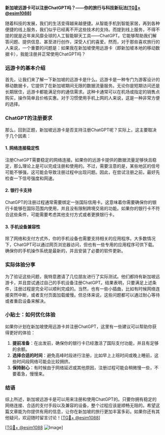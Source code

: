 **新加坡远游卡可以注册ChatGPT吗？——你的旅行与科技新玩法[[TG💪+ @esim1088](https://t.me/s/esim1088)]**

随着科技的发展，我们的生活变得越来越便捷。从智能手机到智能家居，再到各种便捷的线上服务，我们似乎已经离不开这些技术的支持。而提到线上服务，不得不提的就是近年来风靡全球的人工智能聊天工具——ChatGPT。它能够帮助我们解答问题、提供信息、甚至进行创作，深受人们的喜爱。然而，对于那些喜欢旅行的人来说，一个重要的问题是：如果我在新加坡使用远游卡（即新加坡本地的移动数据卡），我能注册并正常使用ChatGPT吗？

### 远游卡的基本介绍

首先，让我们来了解一下新加坡的远游卡是什么。远游卡是一种专门为游客设计的移动数据卡，它提供了在新加坡期间无限的数据流量服务。无论你是短期访问还是长期居住，远游卡都能满足你的通信需求。这种卡通常可以在机场或指定的销售点购买，操作简单且价格实惠。对于习惯使用手机上网的人来说，这是一种非常方便的选择。

### ChatGPT的注册要求

那么，回到正题，新加坡远游卡是否支持注册ChatGPT呢？实际上，这主要取决于几个因素：

#### 1. 网络连接稳定性
注册ChatGPT需要稳定的网络连接。如果你的远游卡提供的数据流量足够快且稳定，那么理论上是可以完成注册和使用的。不过，需要注意的是，某些地区的信号可能不够强，这可能会导致注册过程中出现问题。因此，在尝试注册之前，最好先检查一下信号强度和网速。

#### 2. 银行卡支持
ChatGPT的注册过程通常需要绑定一张国际信用卡。这意味着你需要确保你的银行卡能够在国际范围内使用，并且没有限制跨境交易的功能。如果你的银行卡不符合这些条件，可能需要考虑其他支付方式或者更换银行卡。

#### 3. 手机设备兼容性
除了网络和支付方式外，你的手机设备也需要支持相关的应用程序。大多数情况下，ChatGPT可以通过网页浏览器访问，但也有一些专用的应用程序可供下载。确保你的手机操作系统是最新的，并且安装了必要的软件更新。

### 实际体验分享

为了验证这些问题，我特意邀请了几位朋友进行了实际测试。他们都持有新加坡远游卡，并且尝试通过自己的手机设备注册ChatGPT。结果表明，只要满足上述条件，注册过程是完全可以顺利完成的。当然，也有一些小插曲，比如有时候网络连接突然中断，或者支付页面加载缓慢。但总体来说，这些问题都可以通过耐心等待或者重启设备来解决。

### 小贴士：如何优化体验

如果你计划在新加坡使用远游卡并注册ChatGPT，这里有一些建议可以帮助你获得更好的体验：

1. **提前准备**：在出发前，确保你的银行卡已经激活了国际支付功能，并且有足够的余额。
2. **选择合适的时间**：避免高峰时段进行注册，比如早上上班时间或晚上睡前，这些时间段网络可能会比较拥挤。
3. **保持耐心**：有时候由于网络延迟或其他原因，注册过程可能会稍微慢一些，不要着急，慢慢来。

### 结语

综上所述，新加坡远游卡是可以用来注册和使用ChatGPT的。只要你拥有稳定的网络连接、合适的支付手段以及兼容的设备，整个过程应该是顺畅无阻的。希望这篇文章能为你提供有用的信息，让你在新加坡的旅行更加丰富多彩。如果你还有其他疑问，欢迎随时留言讨论！[[TG💪+ @esim1088](https://t.me/s/esim1088)]

[[TG💪+ @esim1088](https://t.me/s/esim1088) ![Image](https://i.postimg.cc/4NQfJmqS/Snipaste-2025-05-13-00-14-12.png)]